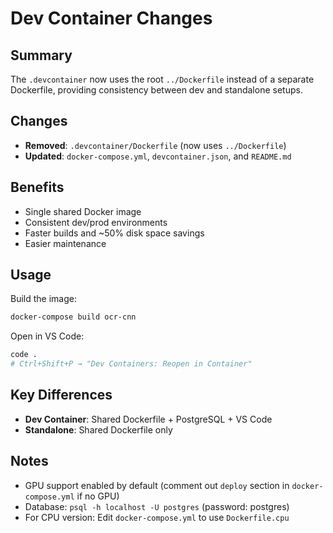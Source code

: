 # Dev Container Changes

## Summary

The `.devcontainer` now uses the root `../Dockerfile` instead of a separate Dockerfile, providing consistency between dev and standalone setups.

## Changes

- **Removed**: `.devcontainer/Dockerfile` (now uses `../Dockerfile`)
- **Updated**: `docker-compose.yml`, `devcontainer.json`, and `README.md`

## Benefits

- Single shared Docker image
- Consistent dev/prod environments
- Faster builds and ~50% disk space savings
- Easier maintenance

## Usage

Build the image:
```bash
docker-compose build ocr-cnn
```

Open in VS Code:
```bash
code .
# Ctrl+Shift+P → "Dev Containers: Reopen in Container"
```

## Key Differences

- **Dev Container**: Shared Dockerfile + PostgreSQL + VS Code
- **Standalone**: Shared Dockerfile only

## Notes

- GPU support enabled by default (comment out `deploy` section in `docker-compose.yml` if no GPU)
- Database: `psql -h localhost -U postgres` (password: postgres)
- For CPU version: Edit `docker-compose.yml` to use `Dockerfile.cpu`
